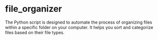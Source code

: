 # file_organizer
The Python script is designed to automate the process of organizing files within a specific folder on your computer. It helps you sort and categorize files based on their file types.
